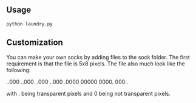 Usage
-----
```
python laundry.py
```

Customization
-------------

You can make your own socks by adding files to the sock folder. The first requirement is that the file is 5x8 pixels. The file also much look like the following:

..000
..000
..000
..000
.0000
00000
0000.
000..

with . being transparent pixels and 0 being not transparent pixels.
